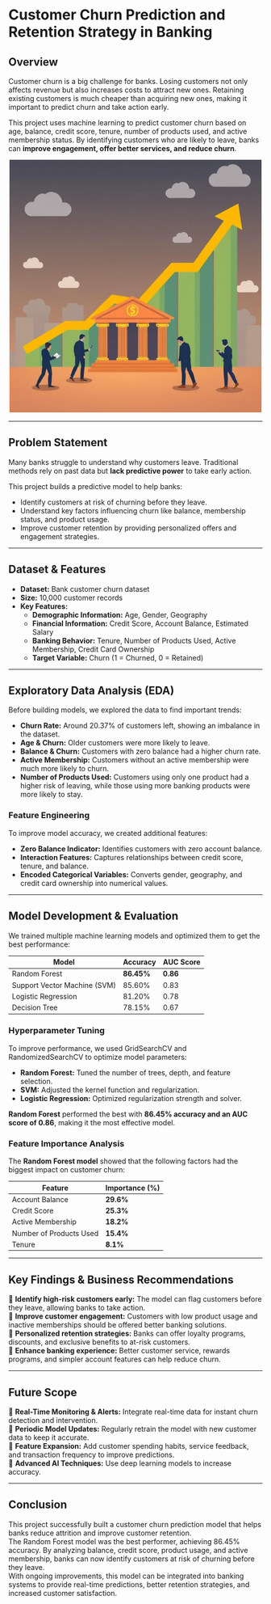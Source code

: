 # **Customer Churn Prediction and Retention Strategy in Banking**  

## **Overview**  
Customer churn is a big challenge for banks. Losing customers not only affects revenue but also increases costs to attract new ones. Retaining existing customers is much cheaper than acquiring new ones, making it important to predict churn and take action early.  

This project uses machine learning to predict customer churn based on age, balance, credit score, tenure, number of products used, and active membership status. By identifying customers who are likely to leave, banks can **improve engagement, offer better services, and reduce churn**.  

<p align="center">
  <img src="https://github.com/dhruvyellanki19/project_images/blob/d1d70cea0d3640f095884f7d51545d3c0d5da85d/churn_prediction_pic.jpeg" width="500"/>
</p>

---

## **Problem Statement**  
Many banks struggle to understand why customers leave. Traditional methods rely on past data but **lack predictive power** to take early action.  

This project builds a predictive model to help banks:  
- Identify customers at risk of churning before they leave.  
- Understand key factors influencing churn like balance, membership status, and product usage.  
- Improve customer retention by providing personalized offers and engagement strategies.  

---

## **Dataset & Features**  
- **Dataset:** Bank customer churn dataset  
- **Size:** 10,000 customer records  
- **Key Features:**  
  - **Demographic Information:** Age, Gender, Geography  
  - **Financial Information:** Credit Score, Account Balance, Estimated Salary  
  - **Banking Behavior:** Tenure, Number of Products Used, Active Membership, Credit Card Ownership  
  - **Target Variable:** Churn (1 = Churned, 0 = Retained)  

---

## **Exploratory Data Analysis (EDA)**  
Before building models, we explored the data to find important trends:  
- **Churn Rate:** Around 20.37% of customers left, showing an imbalance in the dataset.  
- **Age & Churn:** Older customers were more likely to leave.  
- **Balance & Churn:** Customers with zero balance had a higher churn rate.  
- **Active Membership:** Customers without an active membership were much more likely to churn.  
- **Number of Products Used:** Customers using only one product had a higher risk of leaving, while those using more banking products were more likely to stay.  

### **Feature Engineering**  
To improve model accuracy, we created additional features:  
- **Zero Balance Indicator:** Identifies customers with zero account balance.  
- **Interaction Features:** Captures relationships between credit score, tenure, and balance.  
- **Encoded Categorical Variables:** Converts gender, geography, and credit card ownership into numerical values.  

---

## **Model Development & Evaluation**  
We trained multiple machine learning models and optimized them to get the best performance:  

| **Model**            | **Accuracy** | **AUC Score** |  
|----------------------|-------------|--------------|  
| Random Forest       | **86.45%**   | **0.86**      |  
| Support Vector Machine (SVM) | 85.60%  | 0.83         |  
| Logistic Regression | 81.20%       | 0.78         |  
| Decision Tree       | 78.15%       | 0.67         |  

### **Hyperparameter Tuning**  
To improve performance, we used GridSearchCV and RandomizedSearchCV to optimize model parameters:  
- **Random Forest:** Tuned the number of trees, depth, and feature selection.  
- **SVM:** Adjusted the kernel function and regularization.  
- **Logistic Regression:** Optimized regularization strength and solver.  

**Random Forest** performed the best with **86.45% accuracy and an AUC score of 0.86**, making it the most effective model.  

### **Feature Importance Analysis**  
The **Random Forest model** showed that the following factors had the biggest impact on customer churn:  

| Feature | Importance (%) |
|---------|--------------|
| Account Balance | **29.6%** |
| Credit Score | **25.3%** |
| Active Membership | **18.2%** |
| Number of Products Used | **15.4%** |
| Tenure | **8.1%** |

---

## **Key Findings & Business Recommendations**  

🔹 **Identify high-risk customers early:** The model can flag customers before they leave, allowing banks to take action.  
🔹 **Improve customer engagement:** Customers with low product usage and inactive memberships should be offered better banking solutions.  
🔹 **Personalized retention strategies:** Banks can offer loyalty programs, discounts, and exclusive benefits to at-risk customers.  
🔹 **Enhance banking experience:** Better customer service, rewards programs, and simpler account features can help reduce churn.  

---

## **Future Scope**  

🔹 **Real-Time Monitoring & Alerts:** Integrate real-time data for instant churn detection and intervention.  
🔹 **Periodic Model Updates:** Regularly retrain the model with new customer data to keep it accurate.  
🔹 **Feature Expansion:** Add customer spending habits, service feedback, and transaction frequency to improve predictions.  
🔹 **Advanced AI Techniques:** Use deep learning models to increase accuracy.  

---

## **Conclusion**  

This project successfully built a customer churn prediction model that helps banks reduce attrition and improve customer retention.  
The Random Forest model was the best performer, achieving 86.45% accuracy. By analyzing balance, credit score, product usage, and active membership, banks can now identify customers at risk of churning before they leave.  
With ongoing improvements, this model can be integrated into banking systems to provide real-time predictions, better retention strategies, and increased customer satisfaction.  
